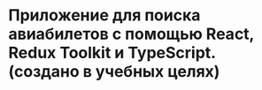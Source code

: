 # Приложение для поиска авиабилетов с помощью React, Redux Toolkit и TypeScript. (создано в учебных целях)
